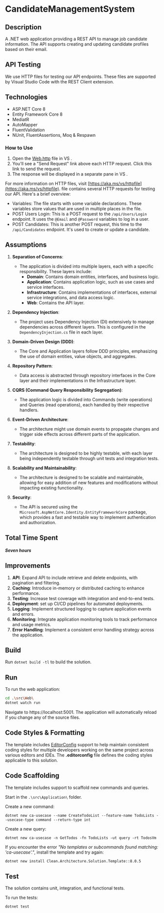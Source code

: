 ﻿# CandidateManagementSystem

## Description

A .NET web application providing a REST API to manage job candidate information. The API supports creating and updating
candidate profiles based on their email.

## API Testing

We use HTTP files for testing our API endpoints. These files are supported by Visual Studio Code with the REST Client
extension.

## Technologies

- ASP.NET Core 8
- Entity Framework Core 8
- MediatR
- AutoMapper
- FluentValidation
- NUnit, FluentAssertions, Moq & Respawn

### How to Use

1. Open the [Web.http](src%2FWeb%2FWeb.http) file in VS .
2. You'll see a "Send Request" link above each HTTP request. Click this link to send the request.
3. The response will be displayed in a separate pane in VS .

For more information on HTTP files, visit [https://aka.ms/vs/httpfile](https://aka.ms/vs/httpfile). file contains
several HTTP requests for testing our API. Here's a brief overview:

- Variables: The file starts with some variable declarations. These variables store values that are used in multiple
  places in the file.
- POST Users Login: This is a POST request to the `/api/Users/Login` endpoint. It uses the `@Email` and `@Password`
  variables to log in a user.
- POST Candidates: This is another POST request, this time to the `/api/Candidates` endpoint. It's used to create or
  update a candidate.

## Assumptions

1. **Separation of Concerns**:

    - The application is divided into multiple layers, each with a specific responsibility. These layers include:
        - **Domain**: Contains domain entities, interfaces, and business logic.
        - **Application**: Contains application logic, such as use cases and service interfaces.
        - **Infrastructure**: Contains implementations of interfaces, external service integrations, and data access
          logic.
        - **Web**: Contains the API layer.

2. **Dependency Injection**:

    - The project uses Dependency Injection (DI) extensively to manage dependencies across different layers. This is
      configured in the `DependencyInjection.cs` file in each layer.

3. **Domain-Driven Design (DDD)**:

    - The Core and Application layers follow DDD principles, emphasizing the use of domain entities, value objects, and
      aggregates.

4. **Repository Pattern**:

    - Data access is abstracted through repository interfaces in the Core layer and their implementations in the
      Infrastructure layer.

5. **CQRS (Command Query Responsibility Segregation)**:

    - The application logic is divided into Commands (write operations) and Queries (read operations), each handled by
      their respective handlers.

6. **Event-Driven Architecture**:

    - The architecture might use domain events to propagate changes and trigger side effects across different parts of
      the application.

7. **Testability**:

    - The architecture is designed to be highly testable, with each layer being independently testable through unit
      tests and integration tests.

8. **Scalability and Maintainability**:
    - The architecture is designed to be scalable and maintainable, allowing for easy addition of new features and
      modifications without impacting existing functionality.
9. **Security**:
    - The API is secured using the `Microsoft.AspNetCore.Identity.EntityFrameworkCore` package, which provides a fast
      and testable way to implement authentication and authorization.

## Total Time Spent

##### **Seven hours**

## Improvements

1. **API**: Expand API to include retrieve and delete endpoints, with pagination and filtering.
2. **Caching**: Introduce in-memory or distributed caching to enhance performance.
3. **Testing**: Increase test coverage with integration and end-to-end tests.
4. **Deployment**: set up CI/CD pipelines for automated deployments.
5. **Logging**: Implement structured logging to capture application events and errors.
6. **Monitoring**: Integrate application monitoring tools to track performance and usage metrics.
7. **Error Handling**: Implement a consistent error handling strategy across the application.


## Build

Run `dotnet build -tl` to build the solution.

## Run

To run the web application:

```bash
cd .\src\Web\
dotnet watch run
```

Navigate to https://localhost:5001. The application will automatically reload if you change any of the source files.

## Code Styles & Formatting

The template includes [EditorConfig](https://editorconfig.org/) support to help maintain consistent coding styles for
multiple developers working on the same project across various editors and IDEs. The **.editorconfig** file defines the
coding styles applicable to this solution.

## Code Scaffolding

The template includes support to scaffold new commands and queries.

Start in the `.\src\Application\` folder.

Create a new command:

```
dotnet new ca-usecase --name CreateTodoList --feature-name TodoLists --usecase-type command --return-type int
```

Create a new query:

```
dotnet new ca-usecase -n GetTodos -fn TodoLists -ut query -rt TodosVm
```

If you encounter the error _"No templates or subcommands found matching: 'ca-usecase'."_, install the template and try
again:

```bash
dotnet new install Clean.Architecture.Solution.Template::8.0.5
```

## Test

The solution contains unit, integration, and functional tests.

To run the tests:

```bash
dotnet test
```
